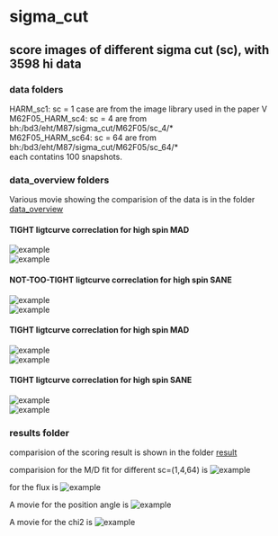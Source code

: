 # sigma_cut
## score images of different sigma cut (sc), with 3598 hi data

### data folders
HARM_sc1: sc = 1 case are from the image library used in the paper V </br>
M62F05_HARM_sc4: sc = 4 are from  bh:/bd3/eht/M87/sigma_cut/M62F05/sc_4/* </br>
M62F05_HARM_sc64: sc = 64 are from bh:/bd3/eht/M87/sigma_cut/M62F05/sc_64/* </br>
each contatins 100 snapshots.</br>

### data_overview folders
Various movie showing the comparision of the data is in the folder [data_overview](https://github.com/hungyipu/sigma_cut/tree/master/data_overview)</br>
#### TIGHT ligtcurve correclation for high spin MAD
![example](https://github.com/hungyipu/sigma_cut/blob/master/data_overview/mov_sc_MAD_a%2B0.94_m160.gif)
</br>
![example](https://github.com/hungyipu/sigma_cut/blob/master/data_overview/mov_sc_MAD_a%2B0.94_m1.gif)

#### NOT-TOO-TIGHT ligtcurve correclation for high spin SANE
![example](https://github.com/hungyipu/sigma_cut/blob/master/data_overview/mov_sc_MAD_a-0.94_m160.gif)
</br>
![example](https://github.com/hungyipu/sigma_cut/blob/master/data_overview/mov_sc_MAD_a-0.94_m1.gif)

#### TIGHT ligtcurve correclation for high spin MAD
![example](https://github.com/hungyipu/sigma_cut/blob/master/data_overview/mov_sc_SANE_a%2B0.94_m160.gif)
</br>
![example](https://github.com/hungyipu/sigma_cut/blob/master/data_overview/mov_sc_SANE_a%2B0.94_m1.gif)

#### TIGHT ligtcurve correclation for high spin SANE
![example](https://github.com/hungyipu/sigma_cut/blob/master/data_overview/mov_sc_SANE_a-0.94_m160.gif)
</br>
![example](https://github.com/hungyipu/sigma_cut/blob/master/data_overview/mov_sc_SANE_a-0.94_m1.gif)

### results folder
comparision of the scoring result is shown in the folder [result](https://github.com/hungyipu/sigma_cut/tree/master/result) </br>

comparision for the M/D fit for different sc=(1,4,64) is
![example](https://github.com/hungyipu/sigma_cut/blob/master/result/mov_mod.gif)

for the flux is
![example](https://github.com/hungyipu/sigma_cut/blob/master/result/mov_flux.gif)

A movie for the position angle is
![example](https://github.com/hungyipu/sigma_cut/blob/master/result/mov_pa.gif)

A movie for the chi2 is
![example](https://github.com/hungyipu/sigma_cut/blob/master/result/mov_ch2.gif)
